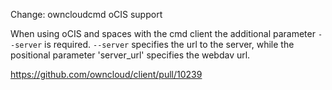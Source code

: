 Change: owncloudcmd oCIS support

When using oCIS and spaces with the cmd client the additional parameter `--server` is required.
`--server` specifies the url to the server, while the positional parameter 'server_url' specifies the webdav url.

https://github.com/owncloud/client/pull/10239
